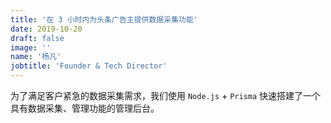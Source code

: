 ```yaml
---
title: '在 3 小时内为头条广告主提供数据采集功能'
date: 2019-10-20
draft: false
image: ''
name: '杨凡'
jobtitle: 'Founder & Tech Director'
---
```


为了满足客户紧急的数据采集需求，我们使用 `Node.js` + `Prisma` 快速搭建了一个具有数据采集、管理功能的管理后台。

<!--more-->

 